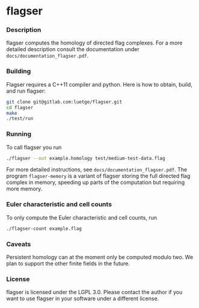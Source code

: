 # flagser

### Description

flagser computes the homology of directed flag complexes. For a more detailed
description consult the documentation under `docs/documentation_flagser.pdf`.

### Building

Flagser requires a C++11 compiler and python. Here is how to obtain, build, and
run flagser:

```sh
git clone git@gitlab.com:luetge/flagser.git
cd flagser
make
./test/run
```

### Running

To call flagser you run

```sh
./flagser --out example.homology test/medium-test-data.flag
```

For more detailed instructions, see `docs/documentation_flagser.pdf`. The
program `flagser-memory` is a variant of flagser storing the full directed flag
complex in memory, speeding up parts of the computation but requiring more
memory.

### Euler characteristic and cell counts

To only compute the Euler characteristic and cell counts, run

```sh
./flagser-count example.flag
```

### Caveats

Persistent homology can at the moment only be computed modulo two. We plan to
support the other finite fields in the future.

### License

flagser is licensed under the LGPL 3.0. Please contact the author if you want to use flagser in your software under a different license.
